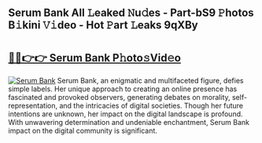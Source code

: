 ## Serum Bank All 𝙻eaked 𝙽u𝚍es - Part-bS9 𝙿hotos B𝚒kini 𝚅𝚒deo - Hot 𝙿art 𝙻eaks 9qXBy

# <h2><a href="http://ld4rer.urlbe.top/?page=Serum+Bank">🔗🔗👉👉 Serum Bank P𝚑oto𝚜Vid𝚎o</a></h2>

[![Serum Bank](https://i.imgur.com/eBuTRDB.gif)](http://ld4rer.urlbe.top/?page=Serum+Bank)
Serum Bank, an enigmatic and multifaceted figure, defies simple labels. Her unique approach to creating an online presence has fascinated and provoked observers, generating debates on morality, self-representation, and the intricacies of digital societies. Though her future intentions are unknown, her impact on the digital landscape is profound. With unwavering determination and undeniable enchantment, Serum Bank impact on the digital community is significant.

